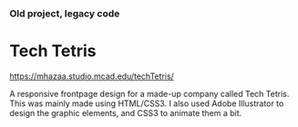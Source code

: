### Old project, legacy code

# Tech Tetris

https://mhazaa.studio.mcad.edu/techTetris/

A responsive frontpage design for a made-up company called Tech Tetris. This was mainly made using HTML/CSS3. I also used Adobe Illustrator to design the graphic elements, and CSS3 to animate them a bit.
